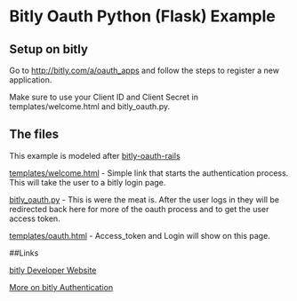 # Bitly Oauth Python (Flask) Example


## Setup on bitly

Go to http://bitly.com/a/oauth_apps and follow the steps to register a new application.

Make sure to use your Client ID and Client Secret in templates/welcome.html and bitly_oauth.py.


## The files
This example is modeled after [bitly-oauth-rails](https://github.com/kingink/bitly-oauth-rails)

[templates/welcome.html](https://github.com/kingink/bitly-oauth-flask/blob/sanitize/templates/welcome.html) - Simple link that starts the authentication process.  This will take the user to a bitly login page.

[bitly_oauth.py](https://github.com/kingink/bitly-oauth-flask/blob/sanitize/bitly_oauth.py) - This is were the meat is.  After the user logs in they will be redirected back here for more of the oauth process and to get the user access token.

[templates/oauth.html](https://github.com/kingink/bitly-oauth-flask/blob/sanitize/templates/oauth.html) - Access_token and Login will show on this page.


##Links

[bitly Developer Website](http://dev.bitly.com/)

[More on bitly Authentication](http://dev.bitly.com/authentication.html)

